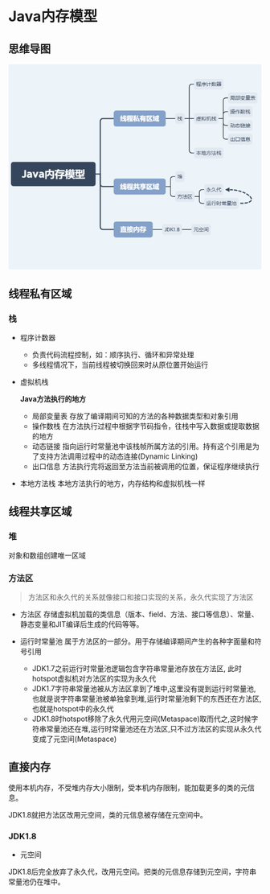# Java内存模型

## 思维导图

![Java内存模型](../../xmind/Java内存模型.png)

## 线程私有区域

### 栈

- 程序计数器
  - 负责代码流程控制，如：顺序执行、循环和异常处理
  - 多线程情况下，当前线程被切换回来时从原位置开始运行
- 虚拟机栈

  **Java方法执行的地方**
  - 局部变量表 存放了编译期间可知的方法的各种数据类型和对象引用
  - 操作数栈 在方法执行过程中根据字节码指令，往栈中写入数据或提取数据的地方
  - 动态链接 指向运行时常量池中该栈帧所属方法的引用。持有这个引用是为了支持方法调用过程中的动态连接(Dynamic Linking)
  - 出口信息 方法执行完将返回至方法当前被调用的位置，保证程序继续执行
- 本地方法栈 本地方法执行的地方，内存结构和虚拟机栈一样

## 线程共享区域

### 堆

对象和数组创建唯一区域

### 方法区

> 方法区和永久代的关系就像接口和接口实现的关系，永久代实现了方法区

- 方法区 存储虚拟机加载的类信息（版本、field、方法、接口等信息）、常量、静态变量和JIT编译后生成的代码等等。

- 运行时常量池 属于方法区的一部分。用于存储编译期间产生的各种字面量和符号引用
  - JDK1.7之前运行时常量池逻辑包含字符串常量池存放在方法区, 此时hotspot虚拟机对方法区的实现为永久代
  - JDK1.7字符串常量池被从方法区拿到了堆中,这里没有提到运行时常量池,也就是说字符串常量池被单独拿到堆,运行时常量池剩下的东西还在方法区,也就是hotspot中的永久代
  - JDK1.8时hotspot移除了永久代用元空间(Metaspace)取而代之,这时候字符串常量池还在堆,运行时常量池还在方法区,只不过方法区的实现从永久代变成了元空间(Metaspace)

## 直接内存

使用本机内存，不受堆内存大小限制，受本机内存限制，能加载更多的类的元信息。

JDK1.8就把方法区改用元空间，类的元信息被存储在元空间中。

### JDK1.8

- 元空间

JDK1.8后完全放弃了永久代，改用元空间。把类的元信息存储到元空间，字符串常量池仍在堆中。
